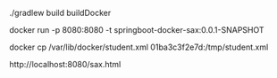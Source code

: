 ./gradlew build buildDocker

docker run -p 8080:8080 -t springboot-docker-sax:0.0.1-SNAPSHOT

docker cp /var/lib/docker/student.xml 01ba3c3f2e7d:/tmp/student.xml

http://localhost:8080/sax.html

